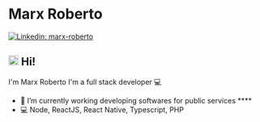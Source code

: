 # Marx Roberto
[![Linkedin: marx-roberto](https://img.shields.io/badge/marxroberto-blue?style=flat-square&logo=Linkedin&logoColor=white&link=https://www.linkedin.com/in/marx-roberto/)](https://www.linkedin.com/in/marx-roberto/)

<!--
  [![GitHub Marx](https://img.shields.io/github/followers/marxros?label=follow&style=social)](https://github.com/marxros)
-->

## <img src="https://media.giphy.com/media/hvRJCLFzcasrR4ia7z/giphy.gif" width="20"> Hi!
I'm Marx Roberto
I'm a full stack developer :computer:

- :rocket:   I’m currently working developing softwares for public services ****
- :computer:  Node, ReactJS, React Native, Typescript, PHP
